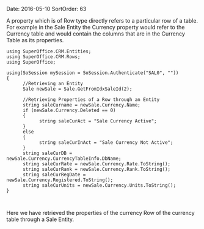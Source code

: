 Date: 2016-05-10
SortOrder: 63

A property which is of Row type directly refers to a particular row of a table. For example in the Sale Entity the Currency property would refer to the Currency table and would contain the columns that are in the Currency Table as its properties.

```
using SuperOffice.CRM.Entities;
using SuperOffice.CRM.Rows;
using SuperOffice;
 
using(SoSession mySession = SoSession.Authenticate("SAL0", ""))
{
      //Retrieving an Entity
      Sale newSale = Sale.GetFromIdxSaleId(2);
 
      //Retrieving Properties of a Row through an Entity    
      string saleCurname = newSale.Currency.Name;
      if (newSale.Currency.Deleted == 0)
      {
            string saleCurAct = "Sale Currency Active";
      }
      else
      {
            string saleCurInAct = "Sale Currency Not Active";
      }
      string saleCurDB =     
newSale.Currency.CurrencyTableInfo.DbName;
      string saleCurRate = newSale.Currency.Rate.ToString();
      string saleCurRank = newSale.Currency.Rank.ToString();
      string saleCurRegDate =      
newSale.Currency.Registered.ToString();
      string saleCurUnits = newSale.Currency.Units.ToString();
}

 
```

Here we have retrieved the properties of the currency Row of the currency table through a Sale Entity.

 
